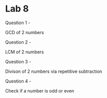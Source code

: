 # Lab 8

Question 1 - 

GCD of 2 numbers

Question 2 - 

LCM of 2 numbers

Question 3 - 

Divison of 2 numbers via repetitive subtraction

Question 4 - 

Check if a number is odd or even